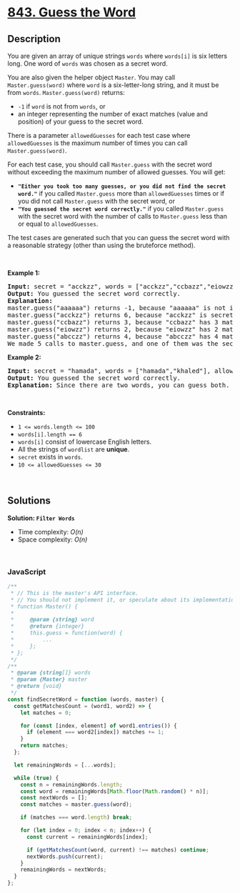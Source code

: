 # [843. Guess the Word](https://leetcode.com/problems/guess-the-word)

## Description

<div class="elfjS" data-track-load="description_content"><p>You are given an array of unique strings <code>words</code> where <code>words[i]</code> is six letters long. One word of <code>words</code> was chosen as a secret word.</p>

<p>You are also given the helper object <code>Master</code>. You may call <code>Master.guess(word)</code> where <code>word</code> is a six-letter-long string, and it must be from <code>words</code>. <code>Master.guess(word)</code> returns:</p>

<ul>
	<li><code>-1</code> if <code>word</code> is not from <code>words</code>, or</li>
	<li>an integer representing the number of exact matches (value and position) of your guess to the secret word.</li>
</ul>

<p>There is a parameter <code>allowedGuesses</code> for each test case where <code>allowedGuesses</code> is the maximum number of times you can call <code>Master.guess(word)</code>.</p>

<p>For each test case, you should call <code>Master.guess</code> with the secret word without exceeding the maximum number of allowed guesses. You will get:</p>

<ul>
	<li><strong><code>"Either you took too many guesses, or you did not find the secret word."</code></strong> if you called <code>Master.guess</code> more than <code>allowedGuesses</code> times or if you did not call <code>Master.guess</code> with the secret word, or</li>
	<li><strong><code>"You guessed the secret word correctly."</code></strong> if you called <code>Master.guess</code> with the secret word with the number of calls to <code>Master.guess</code> less than or equal to <code>allowedGuesses</code>.</li>
</ul>

<p>The test cases are generated such that you can guess the secret word with a reasonable strategy (other than using the bruteforce method).</p>

<p>&nbsp;</p>
<p><strong class="example">Example 1:</strong></p>

<pre><strong>Input:</strong> secret = "acckzz", words = ["acckzz","ccbazz","eiowzz","abcczz"], allowedGuesses = 10
<strong>Output:</strong> You guessed the secret word correctly.
<strong>Explanation:</strong>
master.guess("aaaaaa") returns -1, because "aaaaaa" is not in wordlist.
master.guess("acckzz") returns 6, because "acckzz" is secret and has all 6 matches.
master.guess("ccbazz") returns 3, because "ccbazz" has 3 matches.
master.guess("eiowzz") returns 2, because "eiowzz" has 2 matches.
master.guess("abcczz") returns 4, because "abcczz" has 4 matches.
We made 5 calls to master.guess, and one of them was the secret, so we pass the test case.
</pre>

<p><strong class="example">Example 2:</strong></p>

<pre><strong>Input:</strong> secret = "hamada", words = ["hamada","khaled"], allowedGuesses = 10
<strong>Output:</strong> You guessed the secret word correctly.
<strong>Explanation:</strong> Since there are two words, you can guess both.
</pre>

<p>&nbsp;</p>
<p><strong>Constraints:</strong></p>

<ul>
	<li><code>1 &lt;= words.length &lt;= 100</code></li>
	<li><code>words[i].length == 6</code></li>
	<li><code>words[i]</code> consist of lowercase English letters.</li>
	<li>All the strings of <code>wordlist</code> are <strong>unique</strong>.</li>
	<li><code>secret</code> exists in <code>words</code>.</li>
	<li><code>10 &lt;= allowedGuesses &lt;= 30</code></li>
</ul>
</div>

<p>&nbsp;</p>

## Solutions

**Solution: `Filter Words`**

- Time complexity: <em>O(n)</em>
- Space complexity: <em>O(n)</em>

<p>&nbsp;</p>

### **JavaScript**

```js
/**
 * // This is the master's API interface.
 * // You should not implement it, or speculate about its implementation
 * function Master() {
 *
 *     @param {string} word
 *     @return {integer}
 *     this.guess = function(word) {
 *         ...
 *     };
 * };
 */
/**
 * @param {string[]} words
 * @param {Master} master
 * @return {void}
 */
const findSecretWord = function (words, master) {
  const getMatchesCount = (word1, word2) => {
    let matches = 0;

    for (const [index, element] of word1.entries()) {
      if (element === word2[index]) matches += 1;
    }
    return matches;
  };

  let remainingWords = [...words];

  while (true) {
    const n = remainingWords.length;
    const word = remainingWords[Math.floor(Math.random() * n)];
    const nextWords = [];
    const matches = master.guess(word);

    if (matches === word.length) break;

    for (let index = 0; index < n; index++) {
      const current = remainingWords[index];

      if (getMatchesCount(word, current) !== matches) continue;
      nextWords.push(current);
    }
    remainingWords = nextWords;
  }
};
```
